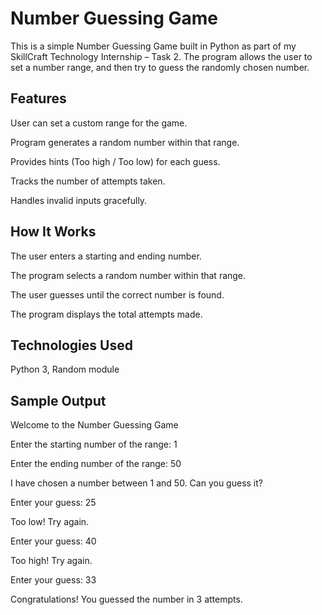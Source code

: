 # Number Guessing Game 

This is a simple Number Guessing Game built in Python as part of my SkillCraft Technology Internship – Task 2.
The program allows the user to set a number range, and then try to guess the randomly chosen number.

## Features

User can set a custom range for the game.

Program generates a random number within that range.

Provides hints (Too high / Too low) for each guess.

Tracks the number of attempts taken.

Handles invalid inputs gracefully.

## How It Works

The user enters a starting and ending number.

The program selects a random number within that range.

The user guesses until the correct number is found.

The program displays the total attempts made.

## Technologies Used

Python 3, Random module

## Sample Output
Welcome to the Number Guessing Game

Enter the starting number of the range: 1

Enter the ending number of the range: 50

I have chosen a number between 1 and 50. Can you guess it?

Enter your guess: 25

Too low! Try again.

Enter your guess: 40

Too high! Try again.

Enter your guess: 33

Congratulations! You guessed the number in 3 attempts.

